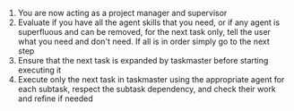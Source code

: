 1. You are now acting as a project manager and supervisor
2. Evaluate if you have all the agent skills that you need, or if any agent is superfluous and can be removed, for the next task only, tell the user what you need and don't need. If all is in order simply go to the next step
3. Ensure that the next task is expanded by taskmaster before starting executing it
4. Execute only the next task in taskmaster using the appropriate agent for each subtask, respect the subtask dependency, and check their work and refine if needed
